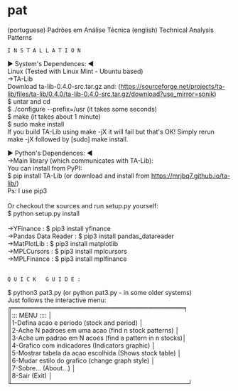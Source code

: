 # pat
(portuguese) Padrões em Análise Técnica (english) Technical Analysis Patterns 

	I N S T A L L A T I O N
►    System's Dependences: ◄<br>
Linux (Tested with Linux Mint - Ubuntu based)<br>
->TA-Lib<br>
Download ta-lib-0.4.0-src.tar.gz and: (https://sourceforge.net/projects/ta-lib/files/ta-lib/0.4.0/ta-lib-0.4.0-src.tar.gz/download?use_mirror=sonik)<br>
$ untar and cd<br>
$ ./configure --prefix=/usr (it takes some seconds)<br>
$ make (it takes about 1 minute)<br>
$ sudo make install<br>
    If you build TA-Lib using make -jX it will fail but that's OK! Simply rerun make -jX followed by [sudo] make install.<br>
    
►    Python's Dependences: ◄<br>
->Main library (which communicates with TA-Lib):<br>
	You can install from PyPI:<br>
	$ pip install TA-Lib (or download and install from https://mrjbq7.github.io/ta-lib/)<br>
	Ps: I use pip3<br>
	<br>
	Or checkout the sources and run setup.py yourself:<br>
	$ python setup.py install<br>
<br>
->YFinance		       : $ pip3 install yfinance<br>
->Pandas Data Reader   : $ pip3 install pandas_datareader<br>
->MatPlotLib		   : $ pip3 install matplotlib<br>
->MPLCursors		   : $ pip3 install mplcursors<br>
->MPLFinance		   : $ pip3 install mplfinance<br>
<br>

	Q U I C K   G U I D E :

$ python3 pat3.py		(or python pat3.py - in some older systems)<br>
Just follows the interactive menu:<br>
╔═══════════════════════════════════════╕<br>
║::: MENU ::::						 │<br>
║1-Defina acao e periodo (stock and period) 	         │<br>
║2-Ache N padroes em uma acao (find n stock patterns)    │<br>
║3-Ache um padrao em N acoes (find a pattern in n stocks)│<br>
║4-Grafico com indicadores (Indicators graphic)          │<br>
║5-Mostrar tabela da acao escolhida (Shows stock table)  │<br>
║6-Mudar estilo do grafico (change graph style)          │<br>
║7-Sobre...   (About...)                                 │<br>
║8-Sair       (Exit)                                     │<br>
╙────────────────────────────────────────┘<br>

